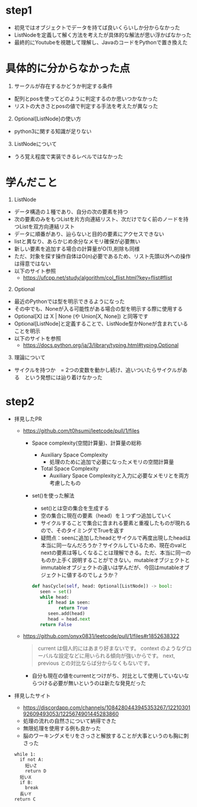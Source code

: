 # step1
- 初見ではオブジェクトでデータを持てば良いくらいしか分からなかった
- ListNodeを定義して解く方法を考えたが具体的な解法が思い浮かばなかった
- 最終的にYoutubeを視聴して理解し、JavaのコードをPythonで置き換えた
# 具体的に分からなかった点
1. サークルが存在するかどうか判定する条件
- 配列とposを使ってどのように判定するのか思いつかなかった
- リストの大きさとposの値で判定する手法を考えたが異なった
2. Optional[ListNode]の使い方
- python3に関する知識が足りない
3. ListNodeについて
- うろ覚え程度で実装できるレベルではなかった

# 学んだこと
1. ListNode
- データ構造の１種であり、自分の次の要素を持つ
- 次の要素のみをもつListを片方向連結リスト、次だけでなく前のノードを持つListを双方向連結リスト
- データに順番があり、辿らないと目的の要素にアクセスできない
- listと異なり、あらかじめ余分なメモリ確保が必要無い
- 新しい要素を追加する場合の計算量がO(1),削除も同様
- ただ、対象を探す操作自体はO(n)必要であるため、リスト先頭以外への操作は得意ではない
- 以下のサイト参照
    - https://ufcpp.net/study/algorithm/col_flist.html?key=flist#flist

2. Optional
- 最近のPythonでは型を明示できるようになった
- その中でも、Noneが入る可能性がある場合の型を明示する際に使用する
- Optional[X] は X | None (や Union[X, None]) と同等です
- Optional[ListNode]と定義することで、ListNode型かNoneが含まれていることを明示
- 以下のサイトを参照
  - https://docs.python.org/ja/3/library/typing.html#typing.Optional

3. 理論について
- サイクルを持つか　= 2つの変数を動かし続け、追いついたらサイクルがある　という発想には辿り着けなかった

# step2
- 拝見したPR
  - https://github.com/t0hsumi/leetcode/pull/1/files
    - Space complexity(空間計算量)、計算量の総称
      - Auxiliary Space Complexity
        - 処理のために追加で必要になったメモリの空間計算量
      - Total Space Complexity
        - Auxiliary Space Complexityと入力に必要なメモリとを両方考慮したもの
    - set()を使った解法
      - set()とは空の集合を生成する
      - 空の集合に現在の要素（head）を１つずつ追加していく
      - サイクルすることで集合に含まれる要素と重複したものが現れるので、そのタイミングでTrueを返す
      - 疑問点：seenに追加したheadとサイクルで再度出現したheadは本当に同一なんだろうか？サイクルしているため、現在のvalとnextの要素は等しくなることは理解できる。ただ、本当に同一のものか上手く説明することができない。mutableオブジェクトとimmutableオブジェクトの違いは学んだが、今回はmutableオブジェクトに値するのでしょうか？

      ```python
      def hasCycle(self, head: Optional[ListNode]) -> bool:
         seen = set()
         while head:
            if head in seen:
                return True
            seen.add(head)
            head = head.next
         return False
      ```
  - https://github.com/onyx0831/leetcode/pull/1/files#r1852638322
    > current は個人的にはあまり好まないです。
context のようなグローバルな設定などに用いられる傾向が強いからです。
next, previous との対比ならば分からなくもないです。
    - 自分も現在の値をcurrentとつけがち、対比として使用していないならつける必要が無いというのは新たな発見だった


- 拝見したサイト
 
  - https://discordapp.com/channels/1084280443945353267/1221030192609493053/1225674901445283860
  - 処理の流れの自然さについて納得できた
  - 無限処理を使用する例も良かった
  - 脳のワーキングメモリをさっさと解放することが大事というのも胸に刺さった
  ```
  while 1:
    if not A:
      短いZ
      return D
    短いX
    if B:
      break
    長いY
  return C
  ```